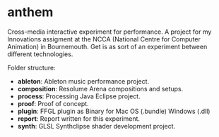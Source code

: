 # anthem
Cross-media interactive experiment for performance. A project for my Innovations assigment at the NCCA (National Centre for Computer Animation) in Bournemouth. Get is as sort of an experiment between different technologies.

Folder structure:
* **ableton**: Ableton music performance project.
* **composition**: Resolume Arena compositions and setups.
* **process**: Processing Java Eclipse project.
* **proof**: Proof of concept.
* **plugin**: FFGL plugin as Binary for Mac OS (.bundle) Windows (.dll)
* **report**: Report written for this experiment.
* **synth**: GLSL Synthclipse shader development project.

